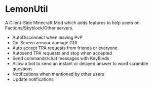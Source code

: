 # LemonUtil
A Client-Side Minecraft Mod which adds features to help users on Factions/Skyblock/Other servers.

- AutoDisconnect when leaving PvP
- On-Screen armour damage GUI
- Auto accept TPA requests from friends or everyone
- Autosend TPA requests and stop when accepted
- Send commands/chat messages with KeyBinds
- Allow a bot to send an instant or delayed answer to word scramble questions
- Notifications when mentioned by other users
- Update notifications